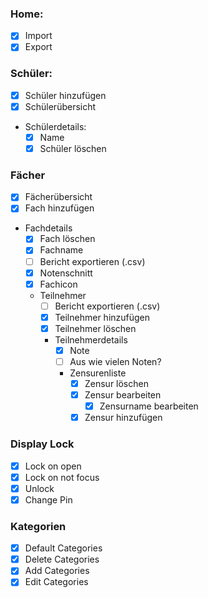 ### Home:
- [x] Import
- [x] Export

### Schüler:
- [x] Schüler hinzufügen
- [x] Schülerübersicht
- Schülerdetails:
  - [x] Name
  - [x] Schüler löschen

### Fächer
- [x] Fächerübersicht
- [x] Fach hinzufügen
- Fachdetails
  - [x] Fach löschen
  - [x] Fachname
  - [ ] Bericht exportieren (.csv)
  - [x] Notenschnitt
  - [x] Fachicon
  - Teilnehmer
    - [ ] Bericht exportieren (.csv)
    - [x] Teilnehmer hinzufügen
    - [x] Teilnehmer löschen
    - Teilnehmerdetails
      - [x] Note
      - [ ] Aus wie vielen Noten?
      - Zensurenliste
        - [x] Zensur löschen
        - [x] Zensur bearbeiten
		    - [x] Zensurname bearbeiten
        - [x] Zensur hinzufügen

### Display Lock
- [x] Lock on open
- [x] Lock on not focus
- [x] Unlock
- [x] Change Pin

### Kategorien
- [x] Default Categories
- [x] Delete Categories
- [x] Add Categories
- [x] Edit Categories
